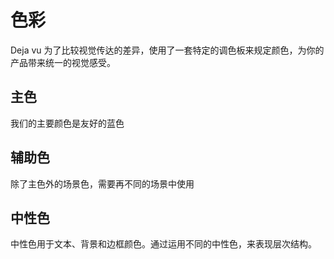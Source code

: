 # 色彩
Deja vu 为了比较视觉传达的差异，使用了一套特定的调色板来规定颜色，为你的产品带来统一的视觉感受。

## 主色
我们的主要颜色是友好的蓝色

## 辅助色
除了主色外的场景色，需要再不同的场景中使用

## 中性色
中性色用于文本、背景和边框颜色。通过运用不同的中性色，来表现层次结构。


